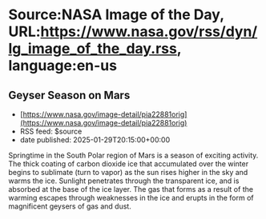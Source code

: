# Source:NASA Image of the Day, URL:https://www.nasa.gov/rss/dyn/lg_image_of_the_day.rss, language:en-us

## Geyser Season on Mars
 - [https://www.nasa.gov/image-detail/pia22881orig](https://www.nasa.gov/image-detail/pia22881orig)
 - RSS feed: $source
 - date published: 2025-01-29T20:15:00+00:00

Springtime in the South Polar region of Mars is a season of exciting activity. The thick coating of carbon dioxide ice that accumulated over the winter begins to sublimate (turn to vapor) as the sun rises higher in the sky and warms the ice. Sunlight penetrates through the transparent ice, and is absorbed at the base of the ice layer. The gas that forms as a result of the warming escapes through weaknesses in the ice and erupts in the form of magnificent geysers of gas and dust.

